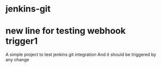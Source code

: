 # jenkins-git
# new line for testing webhook trigger1

A simple project to test jenkins git integration
And it should be triggered by any change
